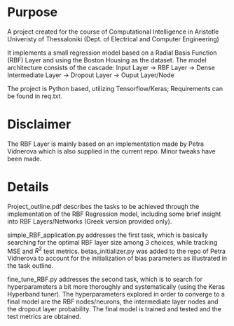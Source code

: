 # Purpose
A project created for the course of Computational Intelligence in Aristotle Univeristy of Thessaloniki 
(Dept. of Electrical and Computer Engineering)

It implements a small regression model based on a Radial Basis Function (RBF) Layer and using the Boston Housing as the dataset.
The model architecture consists of the cascade: Input Layer -> RBF Layer -> Dense Intermediate Layer 
-> Dropout Layer -> Ouput Layer/Node 

The project is Python based, utilizing Tensorflow/Keras; Requirements can be found in req.txt.

# Disclaimer
The RBF Layer is mainly based on an implementation made by Petra Vidnerova which is also supplied in the current repo.
Minor tweaks have been made.

# Details
Project_outline.pdf describes the tasks to be achieved through the implementation of the RBF Regression model, including some brief insight
into RBF Layers/Networks (Greek version provided only).

simple_RBF_application.py addresses the first task, which is basically searching for the optimal RBF layer size among 3 choices, while tracking MSE and $R^{2}$ test metrics.
betas_initializer.py was added to the repo of Petra Vidnerova to account for the initialization of bias parameters as illustrated in the task outline.

fine_tune_RBF.py addresses the second task, which is to search for hyperparameters a bit more thoroughly and systematically (using the Keras Hyperband tuner).
The hyperparameters explored in order to converge to a final model are the RBF nodes/neurons, the intermediate layer nodes and the dropout layer probability.
The final model is trained and tested and the test metrics are obtained.
